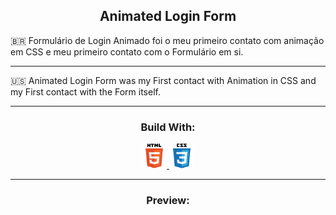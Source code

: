 <h2 align="center">Animated Login Form</h2>

🇧🇷 Formulário de Login Animado foi o meu primeiro contato com animação em CSS e meu primeiro contato com o Formulário em si.

---

🇺🇸 Animated Login Form was my First contact with Animation in CSS and my First contact with the Form itself.

---
<h3 align="center">Build With:</h3>

<div align="center">
  <a href="https://www.w3.org/html/" target="_blank" rel="noreferrer"> 
      <img src="https://raw.githubusercontent.com/devicons/devicon/master/icons/html5/html5-original-wordmark.svg" alt="html5" width="40" height="40"/> 
  </a>
  <a href="https://www.w3schools.com/css/" target="_blank" rel="noreferrer"> 
      <img src="https://raw.githubusercontent.com/devicons/devicon/master/icons/css3/css3-original-wordmark.svg" alt="css3" width="40" height="40"/> 
  </a> 
</div>

---

<h3 align="center"> Preview: </h3>

